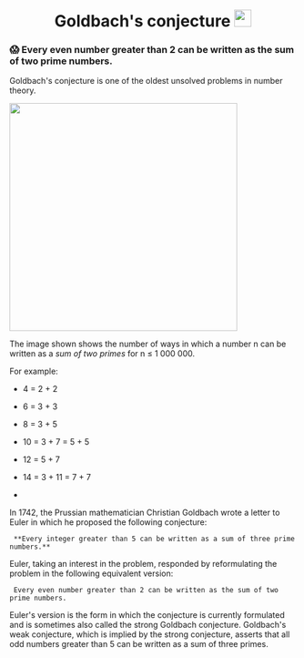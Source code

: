 <h1 align="center">
  Goldbach's conjecture
  <img src="https://thatsmaths.files.wordpress.com/2021/02/goldbach-triangle-easycalculation.jpg" width="30px"/>
</h1>

### :scream: Every even number greater than 2 can be written as the sum of two prime numbers.

Goldbach's conjecture is one of the oldest unsolved problems in number theory.

<img src="https://upload.wikimedia.org/wikipedia/commons/7/7c/Goldbach-1000000.png" width="400px"/> 

The image shown shows the number of ways in which a number n can be written as a *sum of two primes* for n ≤ 1 000 000.



For example:
*  4 = 2 + 2
*  6 = 3 + 3
*  8 = 3 + 5
* 10 = 3 + 7 = 5 + 5
* 12 = 5 + 7
* 14 = 3 + 11 = 7 + 7

* 
In 1742, the Prussian mathematician Christian Goldbach wrote a letter to Euler in which he proposed the following conjecture:

     **Every integer greater than 5 can be written as a sum of three prime numbers.**

Euler, taking an interest in the problem, responded by reformulating the problem in the following equivalent version:

     Every even number greater than 2 can be written as the sum of two prime numbers.

Euler's version is the form in which the conjecture is currently formulated and is sometimes also called the strong Goldbach conjecture. Goldbach's weak conjecture, which is implied by the strong conjecture, asserts that all odd numbers greater than 5 can be written as a sum of three primes.
